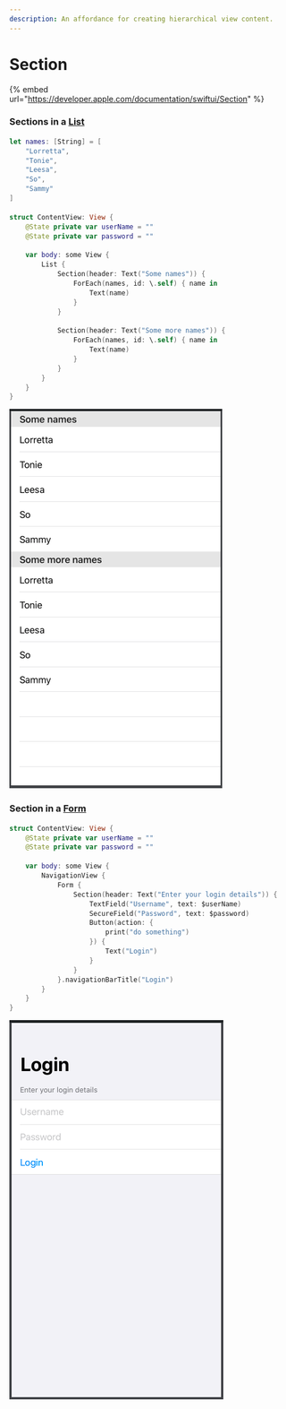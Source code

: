 ```yaml
---
description: An affordance for creating hierarchical view content.
---
```


# Section

{% embed url="https://developer.apple.com/documentation/swiftui/Section" %}

### Sections in a [List](list.md)

```swift
let names: [String] = [
    "Lorretta",
    "Tonie",
    "Leesa",
    "So",
    "Sammy"
]

struct ContentView: View {
    @State private var userName = ""
    @State private var password = ""
    
    var body: some View {
        List {
            Section(header: Text("Some names")) {
                ForEach(names, id: \.self) { name in
                    Text(name)
                }
            }
            
            Section(header: Text("Some more names")) {
                ForEach(names, id: \.self) { name in
                    Text(name)
                }
            }
        }
    }
}
```

![Sections in a List](../.gitbook/assets/screen-shot-2019-09-30-at-9.50.15-pm.png)

### Section in a [Form](form.md)

```swift
struct ContentView: View {
    @State private var userName = ""
    @State private var password = ""
    
    var body: some View {
        NavigationView {
            Form {
                Section(header: Text("Enter your login details")) {
                    TextField("Username", text: $userName)
                    SecureField("Password", text: $password)
                    Button(action: {
                        print("do something")
                    }) {
                        Text("Login")
                    }
                }
            }.navigationBarTitle("Login")
        }
    }
}
```

![Section in a Form](../.gitbook/assets/screen-shot-2019-09-30-at-9.53.20-pm.png)

